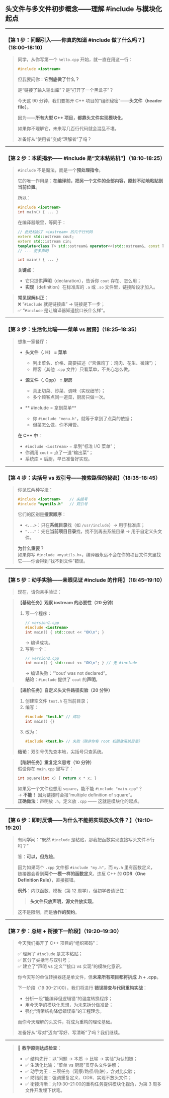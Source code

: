 ## **头文件与多文件初步概念——理解 #include 与模块化起点**  

---

### 【第 1 步：问题引入——你真的知道 #include 做了什么吗？】（18:00–18:10）

> 同学，从你写第一个 `hello.cpp` 开始，就一直在用这一行：
> ```cpp
> #include <iostream>
> ```
>  
> 但我要问你：**它到底做了什么？**  
>  
> 是“链接了输入输出库”？是“打开了一个黑盒子”？  
>  
> 今天这 90 分钟，我们要揭开 C++ 项目的“组织秘密”——**头文件（header file）**。  
>  
> 因为——**所有大型 C++ 项目，都靠头文件实现模块化**。  
>  
> 如果你不理解它，未来写几百行代码就会混乱不堪。  
>  
> 准备好从“使用者”变成“理解者”了吗？

---

### 【第 2 步：本质揭示—— #include 是“文本粘贴机”】（18:10–18:25）

> `#include` 不是魔法，而是一个**预处理指令**。  
>  
> 它的唯一作用是：**在编译前，把另一个文件的全部内容，原封不动地粘贴到当前位置**。  
>  
> 所以：
> ```cpp
> #include <iostream>
> int main() { ... }
> ```
>  
> 在编译器眼里，等同于：
> ```cpp
> // 此处粘贴了 <iostream> 的几千行代码
> extern std::ostream cout;
> extern std::istream cin;
> template<class T> std::ostream& operator<<(std::ostream&, const T&);
> // ... 更多声明
> 
> int main() { ... }
> ```
>  
> **关键点**：  
> - 它只提供**声明**（declaration），告诉你 `cout` 存在、怎么用；  
> - **实现**（definition）在标准库的 `.a` 或 `.so` 文件里，链接阶段才加入。

> **常见误解纠正**：  
> ❌ “`#include` 就是链接库” → 链接是下一步；  
> ✅ “`#include` 是让编译器知道接口长什么样”。

---

### 【第 3 步：生活化比喻——菜单 vs 厨房】（18:25–18:35）

> 想象一家餐厅：
>  
> - **头文件（. H） = 菜单**  
>   - 列出菜名、价格、简要描述（“宫保鸡丁：鸡肉、花生、微辣”）；  
>   - 顾客（其他 `.cpp` 文件）只看菜单，不关心怎么做。
>  
> - **源文件（. Cpp） = 厨房**  
>   - 真正切菜、炒菜、调味（实现细节）；  
>   - 多个顾客点同一道菜，厨房只做一次。
>  
> - ** #include = 拿到菜单**  
>   - 你 `#include "menu.h"`，就等于拿到了点菜的依据；  
>   - 但菜怎么做，你不用管。
>  
> **在 C++ 中**：  
> - `#include <iostream>` = 拿到“标准 I/O 菜单”；  
> - 你调用 `cout` = 点了一道“输出菜”；  
> - 系统库 = 后厨，早已准备好实现。

---

### 【第 4 步：尖括号 vs 双引号——搜索路径的秘密】（18:35–18:45）

> 你见过两种写法：
> ```cpp
> #include <iostream>    // 尖括号
> #include "myutils.h"   // 双引号
> ```
>  
> 它们的区别是**搜索顺序**：
>  
> - **`<...>`**：只在**系统目录**找（如 `/usr/include`）→ 用于标准库；  
> - **`"..."`**：先在**当前项目目录**找，找不到再去系统目录 → 用于自定义头文件。
>  
> **为什么重要？**  
> 如果你写 `#include <myutils.h>`，编译器永远不会在你的项目文件夹里找它——你会得到“找不到文件”错误。

---

### 【第 5 步：动手实验——亲眼见证 #include 的作用】（18:45–19:10）

> 现在，请你亲手验证：

> **【基础任务】观察 iostream 的必要性（20 分钟）**  
> 1. 写一个程序：
>    ```cpp
>    // version1.cpp
>    #include <iostream>
>    int main() { std::cout << "OK\n"; }
>    ```
>    → 编译成功。  
> 2. 写另一个：
>    ```cpp
>    // version2.cpp
>    int main() { std::cout << "OK\n"; } // 无 #include
>    ```
>    → 编译失败：“‘cout’ was not declared”。  
> **结论**：`#include` 提供了 `cout` 的**声明**。

> **【进阶任务】自定义头文件路径实验（20 分钟）**  
> 1. 创建空文件 `test.h` 在当前目录；  
> 2. 编写：
>    ```cpp
>    #include "test.h" // 成功
>    int main() {}
>    ```
> 3. 改为：
>    ```cpp
>    #include <test.h> // 失败（除非你有 root 权限放系统目录）
>    ```
> **结论**：双引号优先查本地，尖括号只查系统。

> **【陷阱任务】重复定义思考（10 分钟）**  
> 假设你在 `main.cpp` 里写了：
> ```cpp
> int square(int x) { return x * x; }
> ```
> 如果另一个文件也想用 `square`，能不能 `#include "main.cpp"`？  
> → **不能！** 因为链接时会报“multiple definition of square”。  
> **正确做法**：声明放 `.h`，定义放 `.cpp` —— 这就是模块化的起点。

---

### 【第 6 步：即时反馈——为什么不能把实现放头文件？】（19:10–19:20）

> 有同学问：“既然 `#include` 是粘贴，那我把函数实现直接写头文件不行吗？”  
>  
> 答：**可以，但危险**。  
>  
> 因为如果两个 `.cpp` 文件都 `#include "my.h"`，而 `my.h` 里有函数定义，  
> 链接器会看到**两个一模一样的函数定义**，违反 C++ 的 **ODR（One Definition Rule）**，直接报错。  
>  
> **例外**：内联函数、模板（第 12 周学），但初学者请记住：  
> > **头文件只放声明，源文件放实现**。  
>  
> 这不是限制，而是**协作的契约**。

---

### 【第 7 步：总结 + 衔接下一阶段】（19:20–19:30）

> 今天我们揭开了 C++ 项目的“组织密码”：  
>  
> ✅ 理解了 `#include` 是文本粘贴；  
> ✅ 区分了尖括号与双引号；  
> ✅ 建立了“声明 vs 定义”“接口 vs 实现”的模块化意识。  
>  
> 你今天写的单位转换器还是单文件，但**未来所有项目都将拆成 .h + .cpp**。  
>  
> 下一阶段（19:30–21:00），我们将进行 **错误排查与代码重构实战**：  
> - 分析一段“能编译但逻辑错”的温度转换程序；  
> - 用今天学的模块化思想，为未来拆分做准备；  
> - 强化“清晰结构降低错误率”的工程理念。  
>  
> 而你今天理解的头文件，将成为重构的理论基础。  
>  
> 准备好从“写对”迈向“写好、写清晰”了吗？我们继续。

---

> 📌 **教学原则达成检查**：  
> - ✅ 结构先行：以“问题 → 本质 → 比喻 → 实验”为认知链；  
> - ✅ 生活化比喻：“菜单 vs 厨房”贯穿头文件讲解；  
> - ✅ 动手为王：三项任务（观察/路径/陷阱），含对比实验；  
> - ✅ 防错前置：强调重复定义、ODR、实现不放头文件；  
> - ✅ 衔接清晰：为19:30–21:00的重构任务提供模块化视角，为第 3 周多文件开发埋下伏笔。

